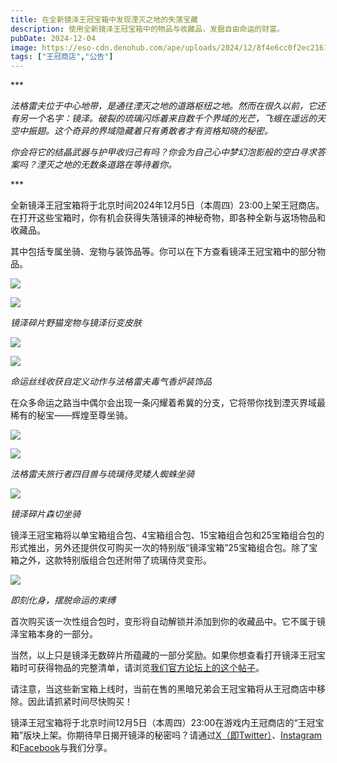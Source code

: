 ```yaml
---
title: 在全新镜泽王冠宝箱中发现湮灭之地的失落宝藏
description: 使用全新镜泽王冠宝箱中的物品与收藏品，发掘自由命运的财富。
pubDate: 2024-12-04
image: https://eso-cdn.denohub.com/ape/uploads/2024/12/8f4e6cc0f2ec21616670c0c0227a6094.jpg
tags: ["王冠商店","公告"]
---
```


\*\*\*

_法格雷夫位于中心地带，是通往湮灭之地的道路枢纽之地。然而在很久以前，它还有另一个名字：镜泽。破裂的琉璃闪烁着来自数千个界域的光芒，飞蛾在遥远的天空中振翅。这个奇异的界域隐藏着只有勇敢者才有资格知晓的秘密。_

_你会将它的结晶武器与护甲收归己有吗？你会为自己心中梦幻泡影般的空白寻求答案吗？湮灭之地的无数条道路在等待着你。_

\*\*\*

全新镜泽王冠宝箱将于北京时间2024年12月5日（本周四）23:00上架王冠商店。在打开这些宝箱时，你有机会获得失落镜泽的神秘奇物，即各种全新与返场物品和收藏品。

其中包括专属坐骑、宠物与装饰品等。你可以在下方查看镜泽王冠宝箱中的部分物品。

![](https://eso-cdn.denohub.com/ape/uploads/2024/12/7babea0d3d9dba0823d09728aa16f11d.jpg)

![](https://eso-cdn.denohub.com/ape/uploads/2024/12/4edbfb54d7a60c5577075c57b75a466b.jpg)

_镜泽碎片野猫宠物与镜泽衍变皮肤_

![](https://eso-cdn.denohub.com/ape/uploads/2024/12/c213893188e29fa2b0361cbd79553da0.jpg)

![](https://eso-cdn.denohub.com/ape/uploads/2024/12/e9777d9ed36f7afc2ce95cd630083f88.jpg)

_命运丝线收获自定义动作与法格雷夫毒气香炉装饰品_

在众多命运之路当中偶尔会出现一条闪耀着希冀的分支，它将带你找到湮灭界域最稀有的秘宝——辉煌至尊坐骑。

![](https://eso-cdn.denohub.com/ape/uploads/2024/12/3df83d2cf742e04eaed098aafc6a00f5.jpg)

![](https://eso-cdn.denohub.com/ape/uploads/2024/12/75f779c7a86a7c54e1b85acc84e2baa8.jpg)

_法格雷夫旅行者四目兽与琉璃侍灵矮人蜘蛛坐骑_

![](https://eso-cdn.denohub.com/ape/uploads/2024/12/474d528c9d1b4f41d5baf5f61cf192b2.jpg)

_镜泽碎片森切坐骑_

镜泽王冠宝箱将以单宝箱组合包、4宝箱组合包、15宝箱组合包和25宝箱组合包的形式推出，另外还提供仅可购买一次的特别版“镜泽宝箱”25宝箱组合包。除了宝箱之外，这款特别版组合包还附带了琉璃侍灵变形。

![](https://eso-cdn.denohub.com/ape/uploads/2024/12/14a264fd95512207fac0e2fdbfc80249.jpg)

_即刻化身，摆脱命运的束缚_

首次购买该一次性组合包时，变形将自动解锁并添加到你的收藏品中。它不属于镜泽宝箱本身的一部分。

当然，以上只是镜泽无数碎片所蕴藏的一部分奖励。如果你想查看打开镜泽王冠宝箱时可获得物品的完整清单，请浏览[我们官方论坛上的这个帖子](https://forums.elderscrollsonline.com/en/discussion/669651)。

请注意，当这些新宝箱上线时，当前在售的黑暗兄弟会王冠宝箱将从王冠商店中移除。因此请抓紧时间尽快购买！

镜泽王冠宝箱将于北京时间12月5日（本周四）23:00在游戏内王冠商店的“王冠宝箱”版块上架。你期待早日揭开镜泽的秘密吗？请通过[X（即Twitter）](https://twitter.com/TESOnline)、[Instagram](https://www.instagram.com/elderscrollsonline/)和[Facebook](https://www.facebook.com/elderscrollsonline)与我们分享。 
